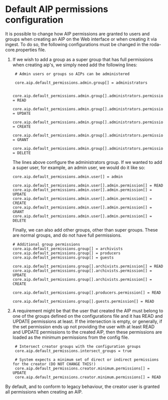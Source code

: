 # Default AIP permissions configuration

It is possible to change how AIP permissions are granted to users and groups when creating an AIP on the Web interface or when creating it via ingest. To do so, the following configurations must be changed in the roda-core.properties file.

1. If we wish to add a group as a super group that has full permissions when creating aip's, we simply need add the following lines:
   ```properties
    # Admin users or groups so AIPs can be administered
    
    core.aip.default_permissions.admin.group[] = administrators
    
    core.aip.default_permissions.admin.group[].administrators.permission[] = READ
    core.aip.default_permissions.admin.group[].administrators.permission[] = UPDATE
    core.aip.default_permissions.admin.group[].administrators.permission[] = CREATE
    core.aip.default_permissions.admin.group[].administrators.permission[] = GRANT
    core.aip.default_permissions.admin.group[].administrators.permission[] = DELETE
    ```

    The lines above configure the administrators group. If we wanted to add a super user, for example, an admin user, we would do it like so:
    ```properties
    core.aip.default_permissions.admin.user[] = admin
   
    core.aip.default_permissions.admin.user[].admin.permission[] = READ
    core.aip.default_permissions.admin.user[].admin.permission[] = UPDATE
    core.aip.default_permissions.admin.user[].admin.permission[] = CREATE
    core.aip.default_permissions.admin.user[].admin.permission[] = GRANT
    core.aip.default_permissions.admin.user[].admin.permission[] = DELETE
    ```
    
    Finally, we can also add other groups, other than super groups. These are normal groups, and do not have full permissions.
    ```properties
    # Additional group permissions
    core.aip.default_permissions.group[] = archivists
    core.aip.default_permissions.group[] = producers
    core.aip.default_permissions.group[] = guests
    
    core.aip.default_permissions.group[].archivists.permission[] = READ
    core.aip.default_permissions.group[].archivists.permission[] = UPDATE
    core.aip.default_permissions.group[].archivists.permission[] = CREATE
    
    core.aip.default_permissions.group[].producers.permission[] = READ
    
    core.aip.default_permissions.group[].guests.permission[] = READ
    ```

2. A requirement might be that the user that created the AIP must belong to one of the groups defined on the configurations file and it has READ and UPDATE permissions at least. If the intersection is empty, or generally, if the set permission ends up not providing the user with at least READ and UPDATE permissions to the created AIP, then these permissions are loaded as the minimum permissions from the config file.
   ```properties
    # Intersect creator groups with the configuration groups
    core.aip.default_permissions.intersect_groups = true

    # System expects a minimum set of direct or indirect permissions for the creator (DO NOT CHANGE THIS!)
    core.aip.default_permissions.creator.minimum.permissions[] = UPDATE
    core.aip.default_permissions.creator.minimum.permissions[] = READ
    ```

By default, and to conform to legacy behaviour, the creator user is granted all permissions when creating an AIP.
